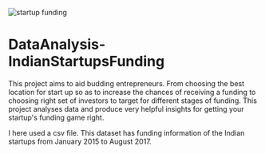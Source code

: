 ![startup funding](https://miro.medium.com/max/4000/0*hWlBnOkLz0wEZ-op.jpg)


# DataAnalysis-IndianStartupsFunding
This project aims to aid budding entrepreneurs. From choosing the best location for start up so as to  increase the chances of receiving a funding to choosing right set of investors to target for different stages of funding. This project analyses data and produce very helpful insights for getting your startup's funding game right.

I here used a csv file. This dataset has funding information of the Indian startups from January 2015 to August 2017.

